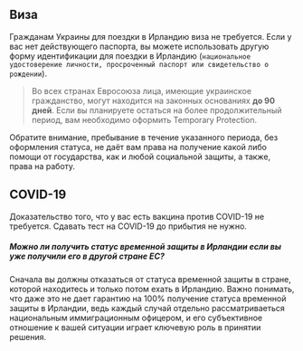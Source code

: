 ## Виза
Гражданам Украины для поездки в Ирландию виза не требуется. Если у вас нет действующего паспорта, вы можете использовать другую форму идентификации для поездки в Ирландию (`национальное удостоверение личности, просроченный паспорт или свидетельство о рождении`).
>Во всех странах Евросоюза лица, имеющие украинское гражданство, могут находится на законных основаниях **до 90 дней**. Если вы планируете остаться на более продолжительный период, вам необходимо оформить  Temporary Protection. 

Обратите внимание,  пребывание в течение указанного периода, без оформления статуса, не даёт вам права на получение какой либо помощи от государства, как и любой социальной защиты, а также, права на работу.
## COVID-19
Доказательство того, что у вас есть вакцина против COVID-19 не требуется. Сдавать тест на COVID-19 до прибытия не нужно.
##### Можно ли получить статус временной защиты в Ирландии если вы уже получили его в другой стране ЕС?
Сначала вы должны отказаться от статуса временной защиты в стране, которой находитесь и только потом ехать в Ирландию. Важно понимать, что даже это не дает гарантию на 100% получение статуса временной защиты в Ирландии, ведь каждый случай отдельно рассматриваеться национальным иммиграционным офицером, и его субъективное отношение к вашей ситуации играет ключевую роль в принятии решения.
